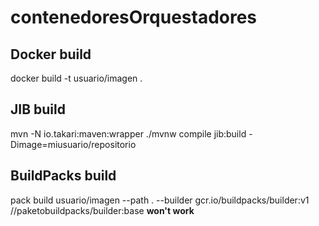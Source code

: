 # contenedoresOrquestadores

## Docker build
docker build -t usuario/imagen .

## JIB build
mvn -N io.takari:maven:wrapper
./mvnw compile jib:build -Dimage=miusuario/repositorio

## BuildPacks build
pack build usuario/imagen --path . --builder gcr.io/buildpacks/builder:v1 //paketobuildpacks/builder:base **won't work**
